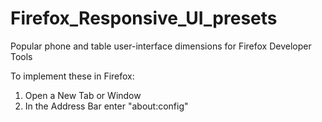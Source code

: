 # Firefox_Responsive_UI_presets
Popular phone and table user-interface dimensions for Firefox Developer Tools

To implement these in Firefox:

1. Open a New Tab or Window
2. In the Address Bar enter "about:config"

